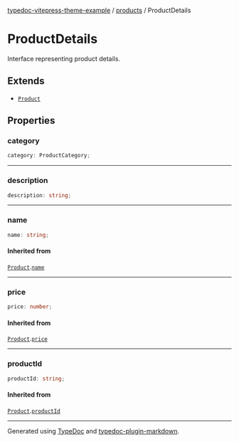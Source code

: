 [typedoc-vitepress-theme-example](../../index.md) / [products](../index.md) / ProductDetails

# ProductDetails

Interface representing product details.

## Extends

- [`Product`](Product.md)

## Properties

### category

```ts
category: ProductCategory;
```

***

### description

```ts
description: string;
```

***

### name

```ts
name: string;
```

#### Inherited from

[`Product`](Product.md).[`name`](Product.md#name)

***

### price

```ts
price: number;
```

#### Inherited from

[`Product`](Product.md).[`price`](Product.md#price)

***

### productId

```ts
productId: string;
```

#### Inherited from

[`Product`](Product.md).[`productId`](Product.md#productid)

***

Generated using [TypeDoc](https://typedoc.org) and [typedoc-plugin-markdown](https://typedoc-plugin-markdown.org).
